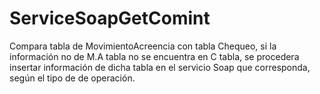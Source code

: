 # ServiceSoapGetComint
Compara tabla de MovimientoAcreencia con tabla Chequeo, si la información no de M.A tabla no se encuentra en C tabla, se procedera insertar información de dicha tabla en el  servicio Soap que corresponda, según el tipo de de operación.
